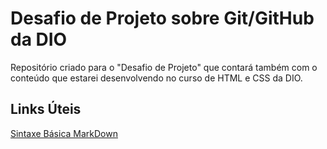 # Desafio de Projeto sobre Git/GitHub da DIO
Repositório criado para o "Desafio de Projeto" que contará também com o conteúdo que estarei desenvolvendo no curso de HTML e CSS da DIO.

## Links Úteis
[Sintaxe Básica MarkDown](https://www.markdownguide.org/basic-syntax/)
